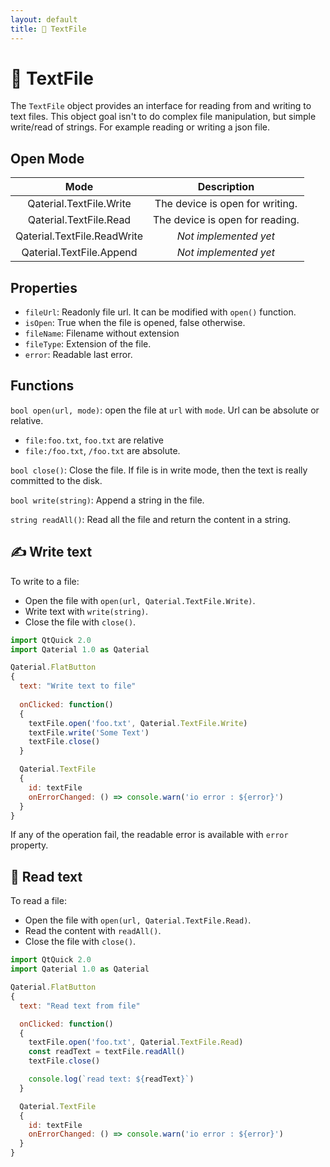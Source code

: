 ```yaml
---
layout: default
title: 📰 TextFile
---
```


# 📰 TextFile

The `TextFile` object provides an interface for reading from and writing to text files. This object goal isn't to do complex file manipulation, but simple write/read of strings. For example reading or writing a json file.

## Open Mode

|          **Mode**           |           Description           |
| :-------------------------: | :-----------------------------: |
|   Qaterial.TextFile.Write   | The device is open for writing. |
|   Qaterial.TextFile.Read    | The device is open for reading. |
| Qaterial.TextFile.ReadWrite |      *Not implemented yet*      |
|  Qaterial.TextFile.Append   |      *Not implemented yet*      |

## Properties

* `fileUrl`: Readonly file url. It can be modified with `open()` function.
* `isOpen`: True when the file is opened, false otherwise.
* `fileName`: Filename without extension
* `fileType`: Extension of the file.
* `error`: Readable last error.

## Functions

`bool open(url, mode)`: open the file at `url` with `mode`. Url can be absolute or relative.

* `file:foo.txt`, `foo.txt` are relative
* `file:/foo.txt`, `/foo.txt` are absolute.

`bool close()`: Close the file. If file is in write mode, then the text is really committed to the disk.

`bool write(string)`: Append a string in the file.

`string readAll()`: Read all the file and return the content in a string.

## ✍️ Write text

To write to a file:

* Open the file with `open(url, Qaterial.TextFile.Write)`.
* Write text with `write(string)`.
* Close the file with `close()`.

```js
import QtQuick 2.0
import Qaterial 1.0 as Qaterial

Qaterial.FlatButton
{
  text: "Write text to file"
  
  onClicked: function()
  {
    textFile.open('foo.txt', Qaterial.TextFile.Write)
    textFile.write('Some Text')
    textFile.close()
  }

  Qaterial.TextFile
  {
    id: textFile
    onErrorChanged: () => console.warn('io error : ${error}')
  }
}
```

If any of the operation fail, the readable error is available with `error` property.

## 📖 Read text

To read a file:

* Open the file with `open(url, Qaterial.TextFile.Read)`.
* Read the content with `readAll()`.
* Close the file with `close()`.

```js
import QtQuick 2.0
import Qaterial 1.0 as Qaterial

Qaterial.FlatButton
{
  text: "Read text from file"

  onClicked: function()
  {
    textFile.open('foo.txt', Qaterial.TextFile.Read)
    const readText = textFile.readAll()
    textFile.close()

    console.log(`read text: ${readText}`)
  }

  Qaterial.TextFile
  {
    id: textFile
    onErrorChanged: () => console.warn('io error : ${error}')
  }
}
```